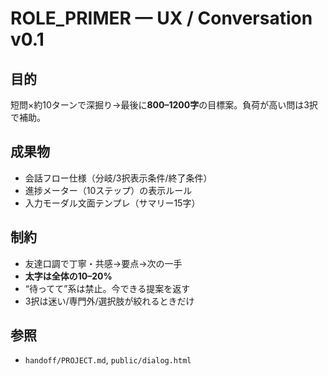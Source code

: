 # ROLE_PRIMER — UX / Conversation v0.1

## 目的
短問×約10ターンで深掘り→最後に**800–1200字**の目標案。負荷が高い問は3択で補助。

## 成果物
- 会話フロー仕様（分岐/3択表示条件/終了条件）
- 進捗メーター（10ステップ）の表示ルール
- 入力モーダル文面テンプレ（サマリー15字）

## 制約
- 友達口調で丁寧・共感→要点→次の一手
- **太字は全体の10–20%**
- “待ってて”系は禁止。今できる提案を返す
- 3択は迷い/専門外/選択肢が絞れるときだけ

## 参照
- `handoff/PROJECT.md`, `public/dialog.html`
